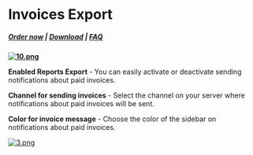 # Invoices Export

#####  [Order now](https://puqcloud.com/whmcs-addon-puq-customization.php) | [Download](https://download.puqcloud.com/WHMCS/addons/PUQ-Customization/) | [FAQ](https://faq.puqcloud.com/)

**[![10.png](https://doc.puq.info/uploads/images/gallery/2024-02/scaled-1680-/10.png)](https://doc.puq.info/uploads/images/gallery/2024-02/10.png)**

**Enabled Reports Export** - You can easily activate or deactivate sending notifications about paid invoices.

**Channel for sending invoices** - Select the channel on your server where notifications about paid invoices will be sent.

**Color for invoice message** - Choose the color of the sidebar on notifications about paid invoices.

[![3.png](https://doc.puq.info/uploads/images/gallery/2024-02/scaled-1680-/3.png)](https://doc.puq.info/uploads/images/gallery/2024-02/3.png)